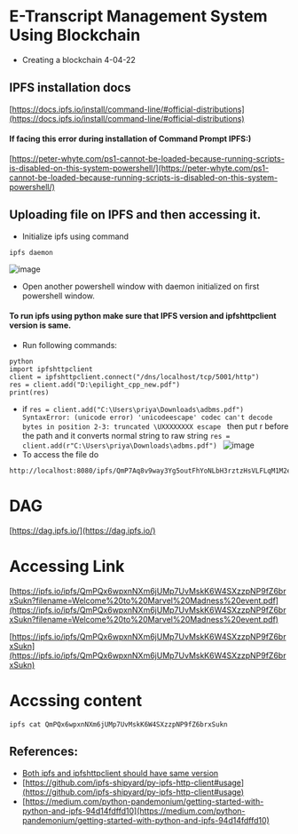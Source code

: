 # E-Transcript Management System Using Blockchain


- Creating a blockchain 4-04-22

## IPFS installation docs
[https://docs.ipfs.io/install/command-line/#official-distributions](https://docs.ipfs.io/install/command-line/#official-distributions)

#### If facing this error during installation of Command Prompt IPFS:)
[https://peter-whyte.com/ps1-cannot-be-loaded-because-running-scripts-is-disabled-on-this-system-powershell/](https://peter-whyte.com/ps1-cannot-be-loaded-because-running-scripts-is-disabled-on-this-system-powershell/)

## Uploading file on IPFS and then accessing it.
- Initialize ipfs using command
```
ipfs daemon
```
![image](https://user-images.githubusercontent.com/53931644/167350698-3d371dc6-7843-41dd-b9e0-fbe57a1912b5.png)

- Open another powershell window with daemon initialized on first powershell window.

#### To run ipfs using python make sure that IPFS version and ipfshttpclient version is same.

- Run following commands:
```
python
import ipfshttpclient
client = ipfshttpclient.connect("/dns/localhost/tcp/5001/http")
res = client.add("D:\epilight_cpp_new.pdf")
print(res)
```
- if  `res = client.add("C:\Users\priya\Downloads\adbms.pdf")
SyntaxError: (unicode error) 'unicodeescape' codec can't decode bytes in position 2-3: truncated \UXXXXXXXX escape
` then put r before the path and it converts normal string to raw string
`res = client.add(r"C:\Users\priya\Downloads\adbms.pdf")
`
![image](https://user-images.githubusercontent.com/53931644/167351221-1eb40173-6ff6-4d95-8d08-a6f25e16abba.png)
- To access the file do
```
http://localhost:8080/ipfs/QmP7Aq8v9way3Yg5outFhYoNLbH3rztzHsVLFLqM1M2eea
```


# DAG 
[https://dag.ipfs.io/](https://dag.ipfs.io/)

# Accessing Link
[https://ipfs.io/ipfs/QmPQx6wpxnNXm6jUMp7UvMskK6W4SXzzpNP9fZ6brxSukn?filename=Welcome%20to%20Marvel%20Madness%20event.pdf](https://ipfs.io/ipfs/QmPQx6wpxnNXm6jUMp7UvMskK6W4SXzzpNP9fZ6brxSukn?filename=Welcome%20to%20Marvel%20Madness%20event.pdf)

[https://ipfs.io/ipfs/QmPQx6wpxnNXm6jUMp7UvMskK6W4SXzzpNP9fZ6brxSukn](https://ipfs.io/ipfs/QmPQx6wpxnNXm6jUMp7UvMskK6W4SXzzpNP9fZ6brxSukn)

# Accssing content
```
ipfs cat QmPQx6wpxnNXm6jUMp7UvMskK6W4SXzzpNP9fZ6brxSukn
```

## References:
- [Both ipfs and ipfshttpclient should have same version](https://github.com/ipfs-shipyard/py-ipfs-http-client/issues/218)
- [https://github.com/ipfs-shipyard/py-ipfs-http-client#usage](https://github.com/ipfs-shipyard/py-ipfs-http-client#usage)  
- [https://medium.com/python-pandemonium/getting-started-with-python-and-ipfs-94d14fdffd10](https://medium.com/python-pandemonium/getting-started-with-python-and-ipfs-94d14fdffd10)
